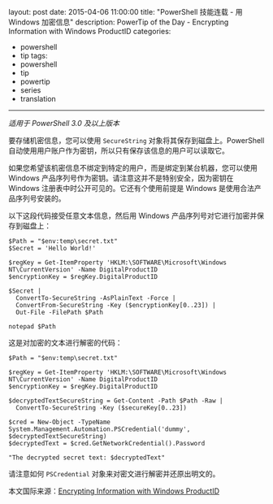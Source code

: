 ﻿layout: post
date: 2015-04-06 11:00:00
title: "PowerShell 技能连载 - 用 Windows 加密信息"
description: PowerTip of the Day - Encrypting Information with Windows ProductID
categories:
- powershell
- tip
tags:
- powershell
- tip
- powertip
- series
- translation
---
_适用于 PowerShell 3.0 及以上版本_

要存储机密信息，您可以使用 `SecureString` 对象将其保存到磁盘上。PowerShell 自动使用用户账户作为密钥，所以只有保存该信息的用户可以读取它。

如果您希望该机密信息不绑定到特定的用户，而是绑定到某台机器，您可以使用 Windows 产品序列号作为密钥。请注意这并不是特别安全，因为密钥在 Windows 注册表中时公开可见的。它还有个使用前提是 Windows 是使用合法产品序列号安装的。

以下这段代码接受任意文本信息，然后用 Windows 产品序列号对它进行加密并保存到磁盘上：

    $Path = "$env:temp\secret.txt"
    $Secret = 'Hello World!'
    
    $regKey = Get-ItemProperty 'HKLM:\SOFTWARE\Microsoft\Windows NT\CurrentVersion' -Name DigitalProductID
    $encryptionKey = $regKey.DigitalProductID
    
    $Secret |
      ConvertTo-SecureString -AsPlainText -Force | 
      ConvertFrom-SecureString -Key ($encryptionKey[0..23]) | 
      Out-File -FilePath $Path
    
    notepad $Path

这是对加密的文本进行解密的代码：

    $Path = "$env:temp\secret.txt"
    
    $regKey = Get-ItemProperty 'HKLM:\SOFTWARE\Microsoft\Windows NT\CurrentVersion' -Name DigitalProductID
    $encryptionKey = $regKey.DigitalProductID
    
    $decryptedTextSecureString = Get-Content -Path $Path -Raw |
      ConvertTo-SecureString -Key ($secureKey[0..23])
    
    $cred = New-Object -TypeName System.Management.Automation.PSCredential('dummy', $decryptedTextSecureString)
    $decryptedText = $cred.GetNetworkCredential().Password
    
    "The decrypted secret text: $decryptedText"

请注意如何 `PSCredential` 对象来对密文进行解密并还原出明文的。

<!--more-->
本文国际来源：[Encrypting Information with Windows ProductID](http://powershell.com/cs/blogs/tips/archive/2015/04/06/encrypting-information-with-windows-productid.aspx)
